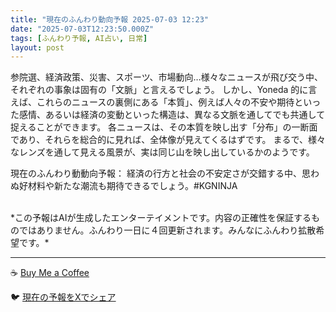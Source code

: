 ```yaml
---
title: "現在のふんわり動向予報 2025-07-03 12:23"
date: "2025-07-03T12:23:50.000Z"
tags: [ふんわり予報, AI占い, 日常]
layout: post
---
```


参院選、経済政策、災害、スポーツ、市場動向…様々なニュースが飛び交う中、それぞれの事象は固有の「文脈」と言えるでしょう。  しかし、Yoneda 的に言えば、これらのニュースの裏側にある「本質」、例えば人々の不安や期待といった感情、あるいは経済の変動といった構造は、異なる文脈を通してでも共通して捉えることができます。  各ニュースは、その本質を映し出す「分布」の一断面であり、それらを総合的に見れば、全体像が見えてくるはずです。  まるで、様々なレンズを通して見える風景が、実は同じ山を映し出しているかのようです。


現在のふんわり動動向予報：
経済の行方と社会の不安定さが交錯する中、思わぬ好材料や新たな潮流も期待できるでしょう。#KGNINJA

<br>
*この予報はAIが生成したエンターテイメントです。内容の正確性を保証するものではありません。ふんわり一日に４回更新されます。みんなにふんわり拡散希望です。*

---
☕️ [Buy Me a Coffee](https://www.buymeacoffee.com/kgninja)

🐦 [現在の予報をXでシェア](https://twitter.com/intent/tweet?text=%E7%8F%BE%E5%9C%A8%E3%81%AE%E3%81%B5%E3%82%93%E3%82%8F%E3%82%8A%E4%BA%88%E5%A0%B1%3A%20%E3%80%8C%E5%8F%82%E9%99%A2%E9%81%B8%E3%80%81%E7%B5%8C%E6%B8%88%E6%94%BF%E7%AD%96%E3%80%81%E7%81%BD%E5%AE%B3%E3%80%81%E3%82%B9%E3%83%9D%E3%83%BC%E3%83%84%E3%80%81%E5%B8%82%E5%A0%B4%E5%8B%95%E5%90%91%E2%80%A6%E6%A7%98%E3%80%85%E3%81%AA%E3%83%8B%E3%83%A5%E3%83%BC%E3%82%B9%E3%81%8C%E9%A3%9B%E3%81%B3%E4%BA%A4%E3%81%86%E4%B8%AD%E3%80%81%E3%81%9D%E3%82%8C%E3%81%9E%E3%82%8C%E3%81%AE%E4%BA%8B%E8%B1%A1%E3%81%AF%E5%9B%BA%E6%9C%89%E3%81%AE%E3%80%8C%E6%96%87%E8%84%88%E3%80%8D%E3%81%A8%E8%A8%80%E3%81%88%E3%82%8B%E3%81%A7%E3%81%97%E3%82%87%E3%81%86%E3%80%82%E3%80%8D%23KGNINJA%20%E7%B6%9A%E3%81%8D%E3%81%AF%E3%83%96%E3%83%AD%E3%82%B0%E3%81%A7%EF%BC%81%F0%9F%91%87&url=https%3A%2F%2Fkg-ninja.github.io%2FFunwariyoso%2F)
